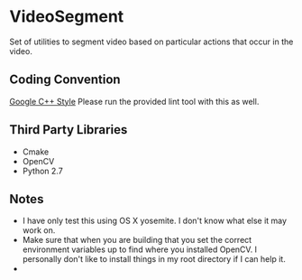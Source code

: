 # VideoSegment
Set of utilities to segment video based on particular actions that occur
in the video. 

## Coding Convention
[Google C++
Style](https://google-styleguide.googlecode.com/svn/trunk/cppguide.html)
Please run the provided lint tool with this as well. 

## Third Party Libraries
* Cmake
* OpenCV
* Python 2.7 

## Notes
- I have only test this using OS X yosemite. I don't know what 
  else it may work on. 
- Make sure that when you are building that you set the correct environment
  variables up to find where you installed OpenCV. I personally don't like
  to install things in my root directory if I can help it. 
- 
